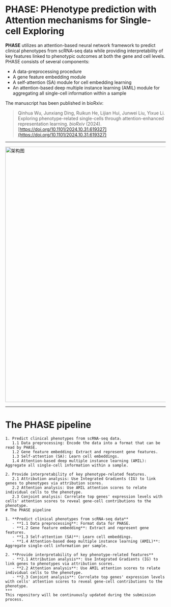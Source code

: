 # PHASE: PHenotype prediction with Attention mechanisms for Single-cell Exploring

**PHASE** utilizes an attention-based neural network framework to predict clinical phenotypes from scRNA-seq data while providing interpretability of key features linked to phenotypic outcomes at both the gene and cell levels. PHASE consists of several components:
- A data-preprocessing procedure
- A gene feature embedding module
- A self-attention (SA) module for cell embedding learning
- An attention-based deep multiple instance learning (AMIL) module for aggregating all single-cell information within a sample


The manuscript has been published in bioRxiv:
> Qinhua Wu, Junxiang Ding, Ruikun He, Lijian Hui, Junwei Liu, Yixue Li. Exploring phenotype-related single-cells through attention-enhanced representation learning. *bioRxiv* (2024). [https://doi.org/10.1101/2024.10.31.619327](https://doi.org/10.1101/2024.10.31.619327)


***

<img src="https://github.com/wuqinhua/PHASE/blob/main/The%20framework%20of%20PHASE.png" alt="架构图" width="800"/>

***

# The PHASE pipeline

```plaintext
1. Predict clinical phenotypes from scRNA-seq data.
   1.1 Data preprocessing: Encode the data into a format that can be read by PHASE.
   1.2 Gene feature embedding: Extract and represent gene features.
   1.3 Self-attention (SA): Learn cell embeddings.
   1.4 Attention-based deep multiple instance learning (AMIL): Aggregate all single-cell information within a sample.
   
2. Provide interpretability of key phenotype-related features.
   2.1 Attribution analysis: Use Integrated Gradients (IG) to link genes to phenotypes via attribution scores.
   2.2 Attention analysis: Use AMIL attention scores to relate individual cells to the phenotype.
   2.3 Conjoint analysis: Correlate top genes' expression levels with cells' attention scores to reveal gene-cell contributions to the phenotype.
# The PHASE pipeline

1. **Predict clinical phenotypes from scRNA-seq data**
   - **1.1 Data preprocessing**: Format data for PHASE.
   - **1.2 Gene feature embedding**: Extract and represent gene features.
   - **1.3 Self-attention (SA)**: Learn cell embeddings.
   - **1.4 Attention-based deep multiple instance learning (AMIL)**: Aggregate single-cell information per sample.
   
2. **Provide interpretability of key phenotype-related features**
   - **2.1 Attribution analysis**: Use Integrated Gradients (IG) to link genes to phenotypes via attribution scores.
   - **2.2 Attention analysis**: Use AMIL attention scores to relate individual cells to the phenotype.
   - **2.3 Conjoint analysis**: Correlate top genes' expression levels with cells' attention scores to reveal gene-cell contributions to the phenotype.
***
This repository will be continuously updated during the submission process.
